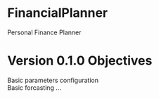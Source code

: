 # FinancialPlanner
Personal Finance Planner

# Version 0.1.0 Objectives
Basic parameters configuration <br>
Basic forcasting
...
